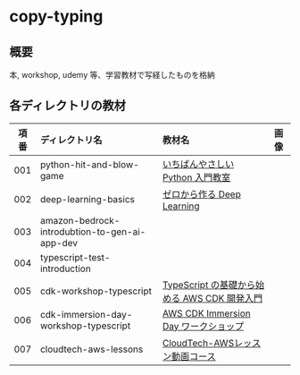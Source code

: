 # copy-typing

## 概要

本, workshop, udemy 等、学習教材で写経したものを格納

## 各ディレクトリの教材

|項番| ディレクトリ名          | 教材名                                                                       | 画像 |
|:-:|:---------------------  | :------------------------------------------------------------------------- | :--- |
|001| python-hit-and-blow-game | [いちばんやさしい Python 入門教室](https://amzn.asia/d/i3HYBYg)              |      |
|002| deep-learning-basics     | [ゼロから作る Deep Learning](https://www.oreilly.co.jp/books/9784873117584/) |      |
|003| amazon-bedrock-introdubtion-to-gen-ai-app-dev     |  |      |
|004| typescript-test-introduction     |  |      |
|005| cdk-workshop-typescript     | [TypeScript の基礎から始める AWS CDK 開発入門](https://catalog.workshops.aws/typescript-and-cdk-for-beginner/ja-JP/) |      |
|006| cdk-immersion-day-workshop-typescript     | [AWS CDK Immersion Day ワークショップ](https://catalog.us-east-1.prod.workshops.aws/workshops/10141411-0192-4021-afa8-2436f3c66bd8/ja-JP) |      |
|007| cloudtech-aws-lessons     | [CloudTech-AWSレッスン動画コース](https://kws-cloud-tech.com/courses/aws-course) |      |
